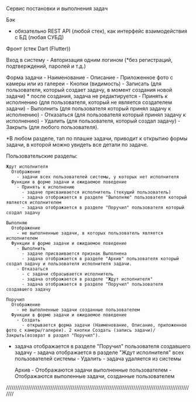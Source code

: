 Сервис постановки и выполнения задач

Бэк
  - обязательно REST API (любой стек), как интерфейс взаимодействия с БД (любая СУБД)

Фронт (стек Dart (Flutter))
 
  Вход в систему
    - Авторизация одним логином (*без регистраций, подтверждений, паролей и т.д.)
    
  Форма задачи
    - Наименование
    - Описание
    - Приложенное фото с камеры или из галереи
    - Кнопки (видимость)
      - Записать (для пользователя, который создает задачу, в момент создания новой задачи)
        * после создания, задача не редактируется
      - Принять к исполнению (для пользователя, который не является создателем задачи)
      - Выполнить (для пользователя который принял задачу к исполнению)
      - Отказаться (для пользователя который принял задачу к исполнению)
      - Удалить (для пользователя, который создал задачу)
      - Закрыть (для любого пользователя).
 
  *В любом разделе, тап по плашке задачи, приводит к открытию формы задачи, в которой можно увидеть все детали по задаче.
    
  Пользовательские разделы:
 
    Ждут исполнителя
      Отображение
        - задачи всех пользователей системы, у которых нет исполнителя
      Функции в форме задачи и ожидаемое поведение
        - Принять к исполнению
          - задаче присваивается исполнитель (текущий пользователь)
          - задача отображается в разделе "Выполняю" пользователя который является исполнителем
          - задача отображается в разделе "Поручил" пользователя который создал задачу
 
    Выполняю
      Отображение
        - не выполненные задачи, в которых пользователь является исполнителем
      Функции в форме задачи и ожидаемое поведение
        - Выполнить
          - задаче присваивается признак Выполнена
          - задача отображается в разделе "Архив" пользователя который создал задачу и пользователя исполнителя задачи.
        - Отказаться
          - с задачи сбрасывается исполнитель
          - задача отображается в разделе "Ждут исполнителя"
          - задача отображается в разделе "Поручил" пользователя создавшего задачу
 
    Поручил
      Отображение
        - не выполненные задачи созданные пользователем
      Функции в форме задачи и ожидаемое поведение
        - Создать
          - открывается форма задачи (Наименование, Описание, приложенное фото с камеры/галереи). 2 кнопки Создать (запись задачи)/Закрыть(возврат в раздел "Поручил").
- задача отображается в разделе "Поручил" пользователя создавшего задачу
          - задача отображается в разделе "Ждут исполнителя" всех пользователей системы
        - Удалить
          - задача удаляется из системы
          
    Архив
      - Отображаются задачи выполненные пользователем
      - Отображаются выполенные задачи, созданные пользователем

///////////////////////////////////////////////////////////////////////////////////////////////////////
